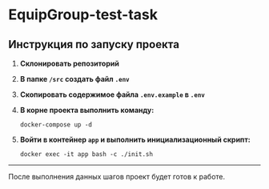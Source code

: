 # EquipGroup-test-task

## Инструкция по запуску проекта

1. **Склонировать репозиторий**

2. **В папке `/src` создать файл `.env`**

3. **Скопировать содержимое файла `.env.example` в `.env`**

4. **В корне проекта выполнить команду:**

    ```
    docker-compose up -d
    ```

5. **Войти в контейнер `app` и выполнить инициализационный скрипт:**

    ```
    docker exec -it app bash -c ./init.sh
    ```

---

После выполнения данных шагов проект будет готов к работе.

